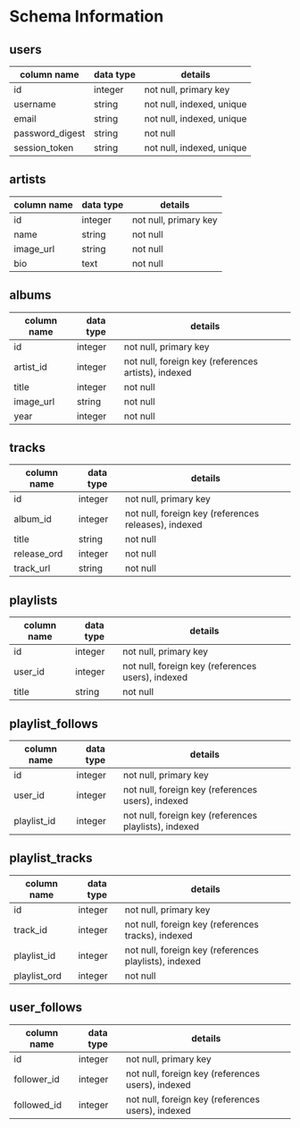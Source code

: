 # Schema Information

## users
column name     | data type | details
----------------|-----------|-----------------------
id              | integer   | not null, primary key
username        | string    | not null, indexed, unique
email           | string    | not null, indexed, unique
password_digest | string    | not null
session_token   | string    | not null, indexed, unique

## artists
column name | data type | details
------------|-----------|-----------------------
id          | integer   | not null, primary key
name        | string    | not null
image_url   | string    | not null
bio         | text      | not null

## albums
column name | data type | details
------------|-----------|-----------------------
id          | integer   | not null, primary key
artist_id   | integer   | not null, foreign key (references artists), indexed
title       | integer   | not null
image_url   | string    | not null
year        | integer   | not null

## tracks
column name | data type | details
------------|-----------|-----------------------
id          | integer   | not null, primary key
album_id  | integer   | not null, foreign key (references releases), indexed
title       | string    | not null
release_ord | integer   | not null
track_url   | string    | not null

## playlists
column name | data type | details
------------|-----------|-----------------------
id          | integer   | not null, primary key
user_id     | integer   | not null, foreign key (references users), indexed
title       | string    | not null

## playlist_follows
column name | data type | details
------------|-----------|-----------------------
id          | integer   | not null, primary key
user_id     | integer   | not null, foreign key (references users), indexed
playlist_id | integer   | not null, foreign key (references playlists), indexed

## playlist_tracks
column name | data type | details
------------|-----------|-----------------------
id          | integer   | not null, primary key
track_id    | integer   | not null, foreign key (references tracks), indexed
playlist_id | integer   | not null, foreign key (references playlists), indexed
playlist_ord| integer   | not null

## user_follows
column name | data type | details
------------|-----------|-----------------------
id          | integer   | not null, primary key
follower_id | integer   | not null, foreign key (references users), indexed
followed_id | integer   | not null, foreign key (references users), indexed
